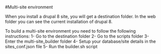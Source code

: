 #Multi-site environment

When you install a drupal 8 site, you will get a destination folder.
In the web folder you can see the current installation of drupal 8.

To build a multi-site environment you need to follow the following instructions:
1- Go to the destination folder
2- Go to the scripts folder
3- Enter the multi-site_builder folder
4- Setup your database/site details in the sites_conf.json file
5- Run the builder.sh script  
